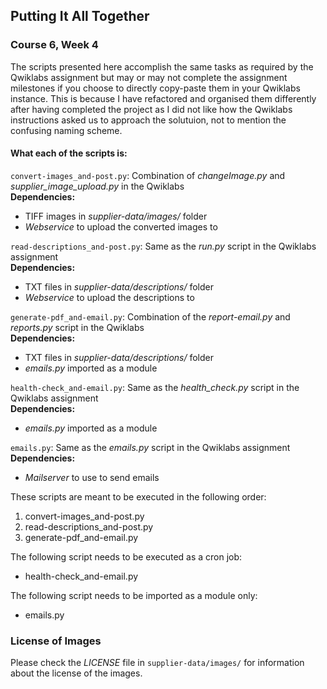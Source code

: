 ## Putting It All Together
### Course 6, Week 4

The scripts presented here accomplish the same tasks as required by
the Qwiklabs assignment but may or may not complete the assignment
milestones if you choose to directly copy-paste them in your Qwiklabs
instance. This is because I have refactored and organised them differently
after having completed the project as I did not like how the Qwiklabs
instructions asked us to approach the solutuion, not to mention the
confusing naming scheme.

#### What each of the scripts is:
`convert-images_and-post.py`: Combination of _changeImage.py_ and
_supplier\_image\_upload.py_ in the Qwiklabs  
**Dependencies:**  
- TIFF images in _supplier-data/images/_ folder  
- _Webservice_ to upload the converted images to  

`read-descriptions_and-post.py`: Same as the _run.py_ script in the
Qwiklabs assignment  
**Dependencies:**  
- TXT files in _supplier-data/descriptions/_ folder  
- _Webservice_ to upload the descriptions to  

`generate-pdf_and-email.py`: Combination of the _report-email.py_
and _reports.py_ script	in the Qwiklabs  
**Dependencies:**  
- TXT files in _supplier-data/descriptions/_ folder  
- _emails.py_ imported as a module  

`health-check_and-email.py`: Same as the _health_check.py_ script
in the Qwiklabs assignment  
**Dependencies:**  
- _emails.py_ imported as a module  

`emails.py`: Same as the _emails.py_ script in the Qwiklabs
assignment  
**Dependencies:**  
- _Mailserver_ to use to send emails  


These scripts are meant to be executed in the following order:
1. convert-images_and-post.py
2. read-descriptions_and-post.py
3. generate-pdf_and-email.py

The following script needs to be executed as a cron job:
- health-check_and-email.py

The following script needs to be imported as a module only:
- emails.py

### License of Images
Please check the _LICENSE_ file in `supplier-data/images/` for information
about the license of the images.
